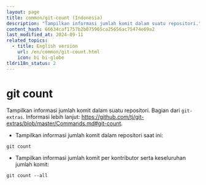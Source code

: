 ```yaml
---
layout: page
title: common/git-count (Indonesia)
description: "Tampilkan informasi jumlah komit dalam suatu repositori."
content_hash: 66634caf1757b2b075965ca25656ac75474e69a2
last_modified_at: 2024-09-11
related_topics:
  - title: English version
    url: /en/common/git-count.html
    icon: bi bi-globe
tldri18n_status: 2
---
```

# git count

Tampilkan informasi jumlah komit dalam suatu repositori.
Bagian dari `git-extras`.
Informasi lebih lanjut: <https://github.com/tj/git-extras/blob/master/Commands.md#git-count>.

- Tampilkan informasi jumlah komit dalam repositori saat ini:

`git count`

- Tampilkan informasi jumlah komit per kontributor serta keseluruhan jumlah komit:

`git count --all`
